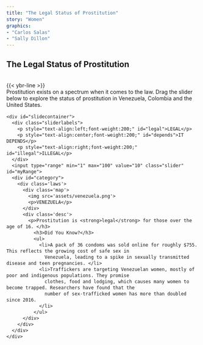 ```yaml
---
title: "The Legal Status of Prostitution"
story: "Women"
graphics:
- "Carlos Salas"
- "Sally Dillon"
---
```

<section class="interactive">
  <div id="womenSlider">
    <h2 class="interactive__title">The Legal Status of Prostitution</h2><br />
    {{< ybr-line >}}
    <div class="interactive__intro">Prostitution exists on a spectrum when it comes to the law. Drag the slider below to
      explore the status of prostitution in Venezuela, Colombia and the United States. </div>

    <div id="slidecontainer">
      <div class="sliderlabels">
        <p style="text-align:left;font-weight:200;" id="legal">LEGAL</p>
        <p style="text-align:center;font-weight:200;" id="depends">IT DEPENDS</p>
        <p style="text-align:right;font-weight:200;" id="illegal">ILLEGAL</p>
      </div>
      <input type="range" min="1" max="100" value="10" class="slider" id="myRange">
      <div id="category">
        <div class='laws'>
          <div class='map'>
            <img src='assets/venezuela.png'>
            <p>VENEZUELA</p>
          </div>
          <div class='desc'>
            <p>Prostitution is <strong>legal</strong> for those over the age of 16. </h3>
              <h3>Did You Know?</h3>
              <ul>
                <li>A pack of 36 condoms was sold online for roughly $755. This reflects the growing cost of safe sex in
                  Venezuela, leading to a spike in sexually transmitted disease and teen pregnancies. </li>
                <li>Traffickers are targeting Venezuelan women, mostly of poor and indigenous populations. They promise
                  clothes, food and lodging, which causes many women to become trapped. Researchers have found that the
                  number of sex-trafficked women has more than doubled since 2016.
                </li>
              </ul>
          </div>
        </div>
      </div>
    </div>
  </div>
</section>
